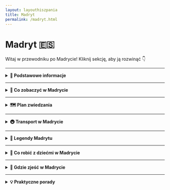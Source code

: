 ```yaml
---
layout: layouthiszpania
title: Madryt
permalink: /madryt.html
---
```


# Madryt 🇪🇸 

Witaj w przewodniku po Madrycie! Kliknij sekcję, aby ją rozwinąć 👇


---
<details>
  <summary><strong>📌 Podstawowe informacje</strong></summary>

  <h3>👑 MADRYT</h3>
  <p>
    Madryt – serce Hiszpanii, które nie śpi, bo zawsze coś się dzieje. Nie ma tu plaży, ale jest coś lepszego: nieprzyzwoicie dobra kuchnia, bary tapas na każdym rogu i słońce, które czasem świeci nawet przez całą zimę. To miasto, które z jednej strony potrafi być królewskie i eleganckie, a z drugiej – pełne luzu, śmiechu i życia na ulicy. 
  </p>
  <p>
    Stąd rządzi król, tu decydują politycy, ale też tu bawi się młodzież, tu gra Real Madryt (albo Atlético, jeśli lubisz być pod prąd), tu chodzisz po muzeach, jakbyś zbierał punkty do paszportu kultury, a wieczorem... fiesta, wiadomo.
  </p>
  <p>
    Madryt to też miasto spacerów – chodniki szerokie jak hiszpańska gościnność, parki tak zielone, że można zapomnieć, że jest się w stolicy, a zachody słońca na dachu Círculo de Bellas Artes potrafią wzruszyć nawet najbardziej niewzruszonego podróżnika.
  </p>

  <h4>✈️ Jak się dostać?</h4>
  <p>
    Lotnisko Adolfo Suárez Madrid-Barajas to nie tylko długi szyld – to ogromny węzeł komunikacyjny z bezpośrednimi lotami z Polski (WizzAir, Ryanair, LOT – kto co lubi). Leży zaledwie 13 km od centrum, a dojazd jest banalny – metro (linia 8), autobus ekspresowy (24h na dobę!), taxi albo nawet Uber. Można wysiąść i dosłownie za godzinę sączyć sangrię w dzielnicy La Latina.
  </p>
<h3>☀️ Styl życia w Madrycie</h3>
<p>
Madryt żyje w swoim rytmie – i niekoniecznie pokrywa się on z zegarkiem turysty. Tu życie zaczyna się po 10:00, rozkręca się koło 15:00, a wieczory... no cóż, trwają do rana. Przerwa na sjestę to świętość, kolacja przed 21:00 to herezja, a spotkania towarzyskie w środku tygodnia? Oczywiście – przecież życie towarzyskie to też obowiązek!
</p>
<p>
Mieszkańcy Madrytu wiedzą, jak cieszyć się chwilą. Długie rozmowy przy kawie, tapas z przyjaciółmi, spacery po parkach i plazach, wspólne kibicowanie w barach – wszystko to tworzy klimat, który zaraża luzem i radością życia. Tu nie musisz się spieszyć. Madryt nauczy Cię, że „mañana” to nie lenistwo, tylko filozofia spokoju.
</p>
<p>
A jeśli już mówimy o tradycjach, to nie można zapomnieć o niedzieli. Madrytczycy traktują ją jak święto – to dzień odpoczynku, relaksu i... spacerów! Wiele osób spędza go na przechadzkach po Retiro, głównym parku stolicy, albo bierze udział w tradycyjnych spotkaniach przy „torta de aceite” – słodkich bułeczkach, które najlepiej smakują z kawą. Niedzielne popołudnia to również czas na odwiedzanie lokalnych rynków, takich jak Mercado de San Miguel, gdzie można spróbować hiszpańskich przysmaków i spędzić czas w gronie bliskich.
</p>
</details>

   
  

---

<details>
  <summary><strong>🎯 Co zobaczyć w Madrycie</strong></summary>
  <p>
    Madryt nie rzuca się na Ciebie jak Paryż z wieżą Eiffla czy Rzym z każdym kamieniem krzyczącym „imperium!”. On cię uwodzi powoli – najpierw zaprosi na kawę, potem pokaże jakiś pałac, a na końcu zaprowadzi cię na zachód słońca, po którym już nie będziesz chciał wracać. Co więc warto zobaczyć w tej miejskiej telenoweli?
  </p>

 <details>
  <summary><strong>🏰 Pałac Królewski (Palacio Real)</strong></summary>
  <p><strong>Współrzędne:</strong> 40.4173° N, 3.7147° W</p>
  <p>
    Pałac Królewski w Madrycie to miejsce, które wygląda jakby zostało wyjęte prosto z baśni o królewnach, książętach i smokach (choć smoków tu raczej nie znajdziesz, ale kto wie?). To oficjalna rezydencja hiszpańskiej rodziny królewskiej, chociaż sami monarchowie od dawna już się tu nie zatrzymują. W każdym razie, nie martw się – to nie oznacza, że pałac jest pusty! Wręcz przeciwnie – jest pełen przepychu, złota i takiego przepychu, że aż ciężko uwierzyć, że nie przeżywasz właśnie sceny z filmu o wielkich intrygach dworskich.
  </p>
  <p>
    Wejście do Pałacu to jak krok w czasie, gdy królowa Elżbieta I zarządzała modą, a monarchowie spacerowali w swych bogato zdobionych strojach, otoczeni doradcami i… strażnikami, którzy wyglądają jakby właśnie wyszli z wybiegu mody. Pałac to prawdziwe arcydzieło architektury barokowej. To jeden z największych i najpiękniejszych pałaców w Europie, więc bez wątpienia wywoła u Ciebie ślinotok z zachwytu, a po wyjściu poczujesz się jakbyś przeżył coś wielkiego, chociażbyś tylko spacerował po jego holach i podziwiał wystrój wnętrz. 
  </p>
  <p>
    Mówią, że „mniej znaczy więcej”, ale to na pewno nie jest dewiza Pałacu Królewskiego. Złote sufity, tapety z jedwabiu, żyrandole, które mają więcej kryształów niż cały twój budżet na wakacje, a także mnóstwo pokoi, które nie mogłyby być bardziej wypełnione przepychem. W każdym z tych pomieszczeń czujesz się jakbyś wpadł do czasów, gdzie złoto i jedwab były normą. Przypuszczam, że nie raz pomyślisz, że Twoje mieszkanie mogłoby być równie gustowne, gdyby tylko miało nieco więcej tych wszystkich drogocennych detali. 
  </p>
  <p>
    Chociaż dziś królowie nie siedzą na tronie, nie znaczy to, że Pałac nie jest pełen życia. Tutaj organizowane są oficjalne ceremonie, a także, jeśli masz szczęście, możesz natknąć się na jakiś interesujący event, który pozwoli ci poczuć się jak część hiszpańskiej arystokracji. Niezależnie od tego, czy staniesz na chwilę przed drzwiami Pałacu, czy weźmiesz udział w zwiedzaniu wnętrz – poczujesz się jak w filmie, gdzie twoim zadaniem jest rozwiązanie jakiejś dworskiej tajemnicy, podczas gdy eleganckie kurtyzany plotkują na tyłach. W końcu, wszystko jest możliwe w tym pałacowym świecie. 
  </p>
  <p>
    Pałac to jednak nie tylko wnętrza, ale także ogrody! Po wyjściu z pomieszczeń pełnych złota, warto udać się na spacer po zewnętrznych ogrodach, które w swoim uroku nie ustępują wnętrzom. Piękne alejki, fontanny, zieleń – wszystko sprawia, że możesz poczuć się jak na królewskim spacerze w towarzystwie… no właśnie, nikogo, bo wciąż możesz czuć się jakbyś był jedynym gościem na tej monarchistycznej ziemi. Idealne na chwile relaksu po zobaczeniu barokowego przepychu w środku.
  </p>
  <p>
    A teraz dla tych, którzy czują, że ich marzenie o byciu księżniczką lub księciem jest wciąż żywe – wejdź na dach Pałacu. Tak, na dachu czeka Cię widok, który rozciąga się na całe miasto. Widok jest tak niesamowity, że poczujesz się jakbyś naprawdę miał jakieś królewskie korzenie, a Madryt – to twoje królestwo. I tu dopiero zaczyna się magia – poczujesz, jak miasto wchodzi ci w serce, a ty zrozumiesz, dlaczego tak wiele osób zakochało się w tym pałacu.
  </p>
  <p>
    Warto dodać, że Pałac Królewski jest jednym z najbardziej rozpoznawalnych symboli Madrytu, więc nawet jeśli nie planujesz zwiedzać wnętrz, na pewno zrobisz sobie zdjęcie przed tym monumentalnym budynkiem. A jeśli ktoś zada Ci pytanie „Gdzie jesteś?”, odpowiedz z dumą: „Jestem w sercu Madrytu, królewskim sercu”. I niech wszyscy ci zazdroszczą!
  </p>
  <p>
    Pałac Królewski w Madrycie to po prostu atrakcja, której nie można pominąć. Czy to dla wykwintnego wystroju, czy dla poczucia, że przynajmniej przez chwilę jesteś częścią hiszpańskiej monarchii – warto odwiedzić to miejsce. W końcu, kto nie chciałby poczuć się jak książę (albo chociaż jak turysta, który dobrze się bawi)?
  </p>
</details>

  <details>
  <summary><strong>🖼️ Muzeum Prado</strong></summary>
  <p><strong>Współrzędne:</strong> 40.4138° N, 3.6921° W</p>
  <p>
    Muzeum Prado to jak biblioteka wypełniona obrazami, które mogą cię rozbawić, zadziwić, a czasami sprawić, że zastanowisz się, czy przypadkiem nie straciłeś poczucia rzeczywistości. To jedno z najważniejszych muzeów w Europie i kolejne miejsce, które sprawi, że poczujesz się jak intelektualista, nawet jeśli przed chwilą robiłeś selfie z gołębiem na Plaza Mayor. W końcu sztuka współczesna to jedno, ale stara sztuka, pełna pędzli, farb i bez wątpienia geniuszu – to zupełnie inna bajka.
  </p>
  <p>
    Wchodząc do Prado, przygotuj się na spotkanie z gigantami malarstwa: Velázquez, Goya, El Greco – to nazwiska, które mogą sprawić, że poczujesz się jakbyś przeniósł się do XVII czy XVIII wieku. I wiesz co? To będzie absolutnie magiczne. Obrazy tych mistrzów to prawdziwe dzieła sztuki, które przyprawiają o dreszcze. Czasami masz wrażenie, że portrety stojące w Prado patrzą na ciebie z takim zaciekawieniem, jakbyś miał przed sobą samego siebie, ale w wersji „głównego bohatera dramatu historycznego”.
  </p>
  <p>
    Zaczynasz od Velázqueza – tego samego, który stworzył słynny obraz „Las Meninas”. Nie martw się, nie będziesz musiał rozwiązywać żadnych zagadek dotyczących dworskich intryg (choć to by było ciekawe), ale poczujesz się jak część tej całej atmosfery. A potem trafiasz na Goyę. Goya to ten facet, który pomalował „Czarną Serię”, czyli obrazy, które mogą sprawić, że zaczniesz zastanawiać się nad sensem życia. Ale spokojnie, to tylko malarstwo. Nikt cię nie zmusi do rozmyślania o złamanych sercach i nieudanych romansach w XVIII wieku. 
  </p>
  <p>
    Jeśli nie jesteś mistrzem w rozpoznawaniu sztuki, to nie przejmuj się. Muzeum Prado sprawi, że każda wizyta będzie ekscytująca, a obrazy mówią do ciebie w sposób, który ma więcej sensu niż cała twoja kolekcja zdjęć na Instagramie. Co ciekawe, w Prado wciąż odbywają się wystawy czasowe, które pozwalają zobaczyć dzieła różnych artystów, nie tylko tych na stałe związanych z Hiszpanią. Więc jeśli masz dość już patrzenia na tych samych twórców, zawsze znajdziesz coś nowego, co zaspokoi twoje artystyczne głody.
  </p>
  <p>
    Zanim wyjdziesz, koniecznie sprawdź dzieła El Greca, które są w Prado – jeśli jeszcze tego nie zrobiłeś, prawdopodobnie będziesz zaskoczony jego unikalnym stylem, który przypomina coś pomiędzy abstrakcją, a dziełami religijnymi, które mogłyby stać się okładkami płyt metalowych zespołów. 
  </p>
  <p>
    Jeśli po całym zwiedzaniu nadal masz energię (i nie czujesz się jak malarz po 12 godzinach pracy), to wybierz się na chwilę odpoczynku w muzealnej kawiarni. Odpowiednia dla tych, którzy marzą o relaksie po całym dniu podziwiania sztuki. I tak, kawa smakuje lepiej, gdy masz za sobą Goyę i Velázqueza.
  </p>
  <p>
    A na koniec – nie zapomnij o „próbie intelektualistycznej”. Wystarczy popatrzeć na jeden z obrazów, zmrużyć lekko oczy i powiedzieć: „Hmmm, ciekawe, jakie emocje wyraża ta postać?”. Ludzie będą ci zazdrościć, bo wyglądasz wtedy jak ktoś, kto rozumie te wszystkie malarskie tajemnice. A jeśli uda ci się wymyślić coś bardziej wyszukanego, to już w ogóle będziesz na szczycie!
  </p>
  <p>
    Wizyta w Prado to jak podróż w czasie, gdzie każdy obraz to klucz do zrozumienia minionych wieków. Jeśli Madryt to miasto sztuki, to Prado jest jego sercem. Niezależnie od tego, czy jesteś fanem sztuki, czy po prostu chcesz popatrzeć na obrazy, które nie rozprysną się ci na ekranie telefonu – to miejsce jest absolutnie obowiązkowe. 
  </p>
</details>

  <details>
  <summary><strong>🌳 Park Retiro</strong></summary>
  <p><strong>Współrzędne:</strong> 40.4168° N, 3.6840° W</p>
  <p>
    Park Retiro to taki Madryt w wersji "slow life". Jeśli miasto jest za głośne, zbyt tłoczne i pełne ludzi, którzy biegają od muzeum do muzeum, to tutaj znajdziesz chwilę oddechu. To nie tylko park – to miejsce, gdzie możesz poczuć się jak prawdziwy madrycki bohater... oczywiście, jeżeli „bohater” oznacza osobę, która relaksuje się przy fontannach, unika zgiełku i tylko od czasu do czasu daje się porwać na przejażdżkę łódką po jeziorze.
  </p>
  <p>
    Park jest rozległy, więc jeśli chcesz poczuć się jak prawdziwy odkrywca, bez obaw – masz gdzie wędrować. Czekają tu alejki, które prowadzą do urokliwych zakątków, a każda z nich to inny świat: raz spotkasz tu joginów robiących "tree pose" (na pewno lepszych od twoich prób w domu), innym razem zobaczysz grupy przyjaciół, którzy postanowili poprzestać na tańczeniu salsy przy muzyce z głośników. Jest też kilka "stref relaksu", czyli takich miejsc, w których wyciągasz koc i zapominasz o całym świecie – a jeśli trafi ci się ładna pogoda, na pewno nie będziesz chciał wyjść.
  </p>
  <p>
    Jezioro w parku to prawdziwa atrakcja – nie dlatego, że ma jakąś specjalną historię (choć kto wie, może ma), ale głównie dlatego, że to miejsce, w którym możesz wypożyczyć łódkę i spędzić kilka chwil na wodzie. Wyobraź sobie – ty, łódka, jezioro, spokój, może kawałek chleba, który wpadnie do wody, a w oddali dzieciaki, które rzucają ci spojrzenia pełne zazdrości. Słoneczne popołudnie w Madrycie w tej scenerii? Marzenie.
  </p>
  <p>
    Ale to nie wszystko! W parku znajdziesz też Pałac Kryształowy (Palacio de Cristal), który wygląda jakby ktoś umieścił go tam przypadkiem, nie wiedząc, co zrobić z resztkami starego szkła i konstrukcji. Tak, wygląd jest imponujący, a wnętrze pełne sztuki współczesnej. Możesz poczuć się, jakbyś przeniósł się do innego wymiaru, w którym wszyscy rozmawiają o sztuce, a ty masz ochotę raczej kupić lody.
  </p>
  <p>
    Warto też zwrócić uwagę na Pałac Velázquez, który jest teraz muzeum, ale kiedyś służył jako miejsce dla królewskich wystaw. Nie musisz być specjalistą od sztuki, żeby docenić architekturę tego miejsca i klimat, który tworzy. A jeśli niczego nie kupisz, przynajmniej możesz zrobić zdjęcie na tle pałacu i poczuć się jak członek rodziny królewskiej... no, prawie.
  </p>
  <p>
    Park Retiro to idealne miejsce na leniwy spacer, ale także doskonała przestrzeń na poranną medytację, jogę (jeśli tego szukasz) lub po prostu przysiąść w cieniu i patrzeć, jak życie płynie wokół ciebie. Tu masz wszystko: jezioro, pałace, fontanny, kwiaty, mnóstwo przestrzeni i odpowiednią ilość spokoju, by naprawdę poczuć, że jesteś w sercu Madrytu, ale z dala od zgiełku. Jeśli Madryt jest za szybki, to Retiro to jego wolniejsza wersja.
  </p>
  <p>
    Więc jeśli masz dość zwiedzania muzeów i chcesz się zrelaksować, albo po prostu cieszyć się widokiem jakiegoś gołębia, który może czuć się bardziej artystyczny od ciebie – Park Retiro jest twoim nowym najlepszym przyjacielem. Jeśli przyjeżdżasz do Madrytu, nie zapomnij się tam zatrzymać. I pamiętaj, że nie ma nic złego w tym, żeby spędzić popołudnie po prostu siedząc na trawie z dobrym książkowym towarzystwem.
  </p>
</details>

  <details>
  <summary><strong>🌇 Świątynia Debod</strong></summary>
  <p><strong>Współrzędne:</strong> 40.4255° N, 3.7184° W</p>
  <p>
    Tak, dobrze widzisz – Świątynia Debod w Madrycie to nie pomyłka. To egipska świątynia w samym sercu Hiszpanii, więc jeśli kiedykolwiek marzyłeś o tym, żeby poczuć się jak Indiana Jones, nie musisz już latać do Egiptu. Wystarczy, że odwiedzisz to miejsce, które wygląda jakby zostało tu przeniesione z czasów faraonów, prosto do Madrytu – ale bez piasku, za to z palmami i widokiem na miasto.
  </p>
  <p>
    Świątynia została zbudowana ponad 2 000 lat temu nad brzegiem Nilu, a potem, po zamknięciu Aswan, podjęto decyzję o przeniesieniu jej do Madrytu. Dlaczego Madryt? No cóż, to trochę jak prezent od Egiptu dla Hiszpanii – a kto nie lubi prezentów? Przeniesiono ją do Madrytu w latach 60-tych, a teraz jest jedną z największych atrakcji turystycznych, które łączą historię z magią starożytnego Egiptu w sercu współczesnej Hiszpanii.
  </p>
  <p>
    Wokół świątyni rozciąga się mały park, więc idealnie nadaje się na szybki spacer w upalne dni (a Madryt potrafi być upalny). Możesz tu też spotkać turystów robiących zdjęcia na tle piramidy, ale nie tylko – lokalni mieszkańcy również przychodzą tu odpocząć i podziwiać zachody słońca. Tak, zachód słońca przy Świątyni Debod to widok, który zapada w pamięć. Różowe, złote i pomarańczowe barwy nieba odbijają się w wodzie i wiesz, że właśnie znalazłeś najlepsze miejsce w Madrycie do zrobienia pamiątkowego zdjęcia. I kto powiedział, że nie można być w dwóch miejscach jednocześnie – starej, egipskiej świątyni i nowoczesnym Madrycie?
  </p>
  <p>
    Choć w środku świątynia jest dość minimalistyczna, to cała jej otoczka, w tym również wieczorne iluminacje, sprawia, że odwiedzający czują się, jakby przekroczyli granicę między epokami. Możesz poczuć się jak starożytny Egipcjanin na chwilę, gdy spacerujesz po placu wokół świątyni, ale bez konieczności walki z piramidami.
  </p>
  <p>
    I tak, to wciąż nie jest żart – w Madrycie naprawdę możesz zobaczyć starożytną egipską świątynię. Więc jeśli masz dość klasycznych zabytków, jak pałace czy muzea, a chcesz zobaczyć coś naprawdę wyjątkowego, Świątynia Debod będzie dla Ciebie idealnym przystankiem. Zdecydowanie miejsce, które trzeba zobaczyć. A jeśli szukasz pomysłu na idealne selfie... wiesz, gdzie iść.
  </p>
</details>

<details>
  <summary><strong>🛍️ Gran Vía</strong></summary>
  <p><strong>Współrzędne:</strong> 40.4190° N, 3.7074° W</p>
  <p>
    Gran Vía w Madrycie to jak główna arteria miasta – nie tylko dla samochodów, ale przede wszystkim dla turystów i tych, którzy chcą poczuć puls stolicy Hiszpanii. Jeśli Madryt miałby swoje serce, to biłoby właśnie tutaj. To jedna z najbardziej rozpoznawalnych ulic w mieście, pełna neonów, sklepów, teatrów i niezliczonych restauracji. Przyjeżdżasz, patrzysz, i zastanawiasz się, czy jesteś w Madrycie, Nowym Jorku, czy na Broadwayu. Przekonasz się, że Gran Vía to prawdziwa mieszanka kultury, mody i nieustającego zgiełku – a każdy jej krok to jak scena w filmie.
  </p>
  <p>
    Jeśli mówimy o Gran Vii, to mówimy o ulicy, która łączy historię z nowoczesnością. Jest to przestrzeń, gdzie obok secesyjnych kamienic stoją nowoczesne wieżowce. Poczujesz się tu jak bohater filmu, który idzie do kina na najnowszy hit, ale zamiast popcornu, ma w ręku torbę z zakupami. W ciągu dnia Gran Vía tętni życiem: ludzie wchodzą do butików, a turyści robią zdjęcia na tle najbardziej ikonicznych budynków. Wieczorem cała ulica zamienia się w neonową krainę, gdzie światła teatrów i sklepów tworzą niesamowitą atmosferę.
  </p>
  <p>
    Gran Vía to też raj dla miłośników zakupów. Znajdziesz tu wszystko – od luksusowych butików po sieciowe sklepy, które pozwalają poczuć się jak na modowej ulicy w Mediolanie. Jeśli nie masz zamiaru wydawać fortuny na markowe ubrania, zawsze możesz poszukać czegoś w bardziej przystępnej cenie. I pamiętaj – Gran Vía to też świetne miejsce na przerwę w kawiarni. Po kilku godzinach spaceru po sklepowych labiryntach, możesz sięgnąć po kawę i odpocząć, obserwując tłumy przechodzące obok. 
  </p>
  <p>
    A jeśli masz ochotę poczuć się jak prawdziwy Madrytczyk, to tu również znajdziesz teatr i kino – czyli rozrywkę w najlepszym stylu. Gran Vía to również centrum życia nocnego Madrytu, z wieloma barami i klubami, które nie pozwolą Ci się nudzić. Jeśli chcesz poczuć prawdziwy klimat miasta, koniecznie wybierz się tutaj na wieczorny spacer, bo magia Gran Vii w blasku neonów robi wrażenie. 
  </p>
  <p>
    Mówią, że Madryt to miasto, które nigdy nie zasypia – a Gran Vía to idealny dowód na to, że to prawda. Miejsce, które łączy sztukę, zakupy, kulturę i zabawę, i które jest w stanie zaspokoić potrzeby każdego turysty. Więc nie zwlekaj – wskocz na Gran Vía i daj się porwać jej atmosferze. I pamiętaj – to dopiero początek madryckiej przygody!
  </p>
</details>

  <details>
  <summary><strong>⛪ Plaza Mayor</strong></summary>
  <p><strong>Współrzędne:</strong> 40.4154° N, 3.7074° W</p>
  <p>
    Plaza Mayor to serce Madrytu, które bije w rytmie hiszpańskiej tradycji, turystyki i kawy z mlekiem. To rynek, który z każdej strony otoczony jest pięknymi budynkami z balkonami, a na środku można poczuć się jak bohater filmu – tylko w tej wersji głównym bohaterem jest kanapka z kalmarami. Tak, dobrze widzisz – jeśli chcesz poczuć się jak prawdziwy Madrytczyk, to wpadnij tu na lunch i zamów tę lokalną specjałość. Wyjątkowy smak i... dziwne spojrzenia przechodniów, którzy się zastanawiają, dlaczego jedzących kalmary nikt nie karmi na plaży.
  </p>
  <p>
    Plaza Mayor to miejsce, które już od stuleci łączy Madrytczyków. Dziś pełne jest turystów, którzy robią zdjęcia, spacerują po arkadach i zastanawiają się, czy to właśnie tu kiedyś odbywały się słynne corridy. Może nie znajdziesz byka, ale za to na pewno zobaczysz artystów ulicznych, którzy dumnie prezentują swoje talenty – od tańców flamenco po śpiewy, które mogą ci przypomnieć, że Hiszpanie potrafią rozgrzać atmosferę lepiej niż sama słońce. 
  </p>
  <p>
    Plaza Mayor to także idealne miejsce na odpoczynek. Siadasz w jednej z kawiarenek, zamawiasz kawę i zaczynasz podziwiać piękno otaczających Cię budynków, które pamiętają czasy Habsburgów. Możesz tu spokojnie zrelaksować się, podziwiając styl architektoniczny z XVI wieku, ale nie zapominaj, że to także miejsce pełne życia. Ludzie przechadzają się, gawędzą, a niektórzy – jak ty – patrzą z zachwytem na to, jak w jednym miejscu zderzają się historia, kultura i codzienność.
  </p>
  <p>
    A kiedy zmęczy Cię już spacer, możesz zatrzymać się przy jednym z kiosków i spróbować słynnych churros z czekoladą. Smak tej przekąski to prawdziwa uczta dla podniebienia, ale musisz się przygotować, bo te słodkości mają w sobie moc uzależniającą. Będziesz chciał więcej, a potem... jeszcze więcej! 
  </p>
  <p>
    Warto też wiedzieć, że Plaza Mayor to doskonałe miejsce na rozpoczęcie swojego zwiedzania Madrytu. To jak centrum turystyczne, z którego wszędzie jest blisko. Możesz stąd udać się na Pałac Królewski, Mercado de San Miguel czy gran Via. A jeśli będziesz miał szczęście, na Plaza Mayor trafisz akurat na jakieś wydarzenie, koncert lub targ, które dodatkowo umili Ci czas. 
  </p>
  <p>
    Więc jeśli chcesz poczuć się jak prawdziwy Madrytczyk (albo przynajmniej zbliżyć się do tego ideału), koniecznie odwiedź Plaza Mayor. I nie zapomnij spróbować kalmarów w bułce – jeśli nie tutaj, to gdzie indziej?
  </p>
</details>

<details>
  <summary><strong>🌞 Puerta del Sol</strong></summary>
  <p><strong>Współrzędne:</strong> 40.4168° N, 3.7038° W</p>
  <p>
    Puerta del Sol to miejsce, gdzie Madryt zaczyna swoją opowieść. Dosłownie. Z tego punktu rozchodzą się wszystkie główne drogi Hiszpanii, więc jeśli kiedykolwiek zastanawiałeś się, gdzie zacząć zwiedzanie tego miasta, to właśnie tutaj. To jak centralna scena w teatrze Madrytu – pełno ludzi, straganów, artystów ulicznych i turystów, którzy zastanawiają się, w którą stronę pójść, by zobaczyć więcej tej miejskiej telenoweli. Warto tylko pamiętać, że nie ma tu co liczyć na chwilę ciszy. Puerta del Sol to zawsze gwar i zgiełk, który jednak ma swój niepowtarzalny urok.
  </p>
  <p>
    Co tu zobaczymy? Oprócz niezliczonej ilości turystów (spokojnie, będziesz jednym z nich), można natrafić na symbol Madrytu – niedźwiedzia wspinającego się na drzewo. Tak, w tym mieście mają w herbie... niedźwiedzia. I to nie byle jakiego, tylko stojącego dumnie na drzewie, bo czemu nie? Na Placu znajduje się także „Kilometr zero” – punkt, od którego zaczynają się wszystkie drogi w Hiszpanii. To doskonała okazja, żeby zrobić zdjęcie, które pochwalisz się znajomym, mówiąc, że właśnie stoisz w samym sercu kraju.
  </p>
  <p>
    Puerta del Sol to również świetne miejsce na ludziobranie – turyści tu przychodzą, fotografują się, filmują, a Hiszpanie – no cóż – załatwiają codzienne sprawy, niczym się nie przejmując. To klasyczna hiszpańska mieszanka turystycznego szaleństwa i miejskiego życia w jednym. I tak, jak Madryt jest znany z tego, że nie śpi, tak Puerta del Sol to jego serce, które bije bez przerwy. Zatrzymują się tu autobusy, pociągi, turyści, lokalni – wszyscy w tym samym miejscu, w tym samym czasie. 
  </p>
  <p>
    Ale Puerta del Sol to nie tylko punkt startowy do innych atrakcji, ale także idealne miejsce, by poczuć rytm miasta. Co tu robić? Możesz posiedzieć na jednym z ławek (które są wspaniałym przykładem „wygodnych” hiszpańskich standardów siedzenia) i obserwować ludzi. A jeśli znuży cię tłum, zawsze możesz znaleźć chwilę dla siebie w jednej z okolicznych kawiarni, gdzie najczęściej serwują "churros con chocolate". Kto by pomyślał, że na jednym placu można jednocześnie czuć się częścią tłumu i odrobinę jak turysta w poszukiwaniu przygód? 
  </p>
  <p>
    Więc jeśli chcesz poczuć się jak prawdziwy Madrytczyk (lub turysta na wczasach w stolicy Hiszpanii), koniecznie zatrzymaj się na Puerta del Sol. Zrób zdjęcie, obróć się w kółko, poczuj ten niepowtarzalny klimat, a potem ruszaj dalej – w stronę Pałacu Królewskiego, na Gran Vía, a może nawet na zakupy, bo Puerta del Sol to również świetna baza wypadowa do szaleństwa zakupowego.
  </p>
</details>

<details>
  <summary><strong>🕍 Katedra Almudena</strong></summary>
  <p><strong>Współrzędne:</strong> 40.4169° N, 3.7116° W</p>
  <p>
    Katedra Almudena to miejsce, które przez lata robiło w Madrycie coś w stylu „przepraszam, jeszcze nie gotowe”, ale teraz? No teraz to już arcydzieło. Zaczęło się skromnie, od prób budowy w 1883 roku, ale jakby architekt stwierdził, że tak łatwo to z niego nie wyjdzie i postanowił, żeby wszystko było doskonałe – trochę klasyki, trochę nowoczesności, no i kilka fajnych detali, żeby nikt się nie nudził. Katedra to połączenie tradycji i współczesności, jakby ktoś chciał połączyć gotyk z odrobiną nowoczesnego minimalizmu. Tylko zamiast skórzanych sof, masz złote ołtarze. 
  </p>
  <p>
    Jeśli szukasz momentu „wow”, to widok z dachu tej katedry będzie odpowiedni. Niezależnie od tego, czy zmęczony turysta, czy ambitny podziwiacz, warto się wdrapać (no, może nie wdrapać, ale wjechać windą), żeby zobaczyć panoramę Madrytu z góry. Tak, ten widok to coś, czego nie zapomnisz – Madryt rozciąga się jak na dłoni, a Ty poczujesz się, jakbyś podbijał świat z wysokości. Nawet jeśli Twoje nogi krzyczą, że mają dość, a cellulit nie chce współpracować w tej walce, ten widok wynagrodzi Ci każdy krok.
  </p>
  <p>
    W środku, to już totalna magia. Ołtarze, mozaiki, rzeźby – tyle dekoracji, że w zasadzie można by tu zrobić osobną wystawę pt. „Jak ozdobić kościół na sto różnych sposobów”. To idealne miejsce, by poczuć się przez chwilę jak król (albo przynajmniej jego doradca), i nie, nie musisz mieć diademu ani korony – wystarczy tylko parę minut podziwiania. 
  </p>
  <p>
    A jeśli jesteś osobą, która lubi zaskakiwać innych ciekawostkami, to pamiętaj – Katedra Almudena to miejsce, gdzie odbył się ślub Jana Pawła II z Królową Hiszpanii, Sofią. Więc nie tylko turystycznie, ale i historycznie – to miejsce, które ma swoją wagę. Warto przystanąć, by poczuć tę historyczną atmosferę, a potem... no cóż, wrócić do tej cudownej codzienności Madrytu i ruszać na dalsze przygody. 
  </p>
  <p>
    P.S. Warto tu wpaść na chwilę spokoju – to miejsce, które spokojnie może być jednym z tych, które przypomną Ci, że Madryt to nie tylko szaleństwo. I choć z zewnątrz może wyglądać jak klasyczny kościół, to w środku kryje się coś, co sprawi, że przez chwilę poczujesz się jak turysta... z duchowym doświadczeniem.
  </p>
</details>

<details>
  <summary><strong>🧱 Mercado de San Miguel</strong></summary>
  <p><strong>Współrzędne:</strong> 40.4153° N, 3.7094° W</p>
  <p>
    Wchodzisz do Mercado de San Miguel i masz poczucie, że trafiłeś do nieba... ale nie takiego nudnego, białego z chmurkami. Tu jest żywiołowo, kolorowo i pełno smakołyków, które bardziej przypominają dzieło sztuki niż zwykły obiad. Połączenie rynku i gastronomicznej mekki, gdzie każdy kęs jest jak mała uczta z różnymi smakami Hiszpanii. To nie jest zwykły targ, to raczej popis tego, co Hiszpania ma najlepsze do zaoferowania w formie bitej śmietany, tapasów i reszty pyszności.
  </p>
  <p>
    Mercado de San Miguel to raj dla zmysłów – każdy kąt pachnie inaczej, a każdy stragan kusi czymś nowym. Możesz tu spróbować wszystkiego: od świeżych ostryg, przez churros, po mini-hamburgery – każdy kawałek to mała podróż do innego regionu Hiszpanii. Najlepsze w tym miejscu jest to, że nie musisz decydować się na jedno danie – to jak bufet marzeń, tylko że lepszy. W jednym kącie degustujesz szynkę iberyjską, w drugim próbujesz najnowsze trendy w hiszpańskim jedzeniu, a w trzecim... po prostu siedzisz przy barze i pijesz czwórkę wina z lokalnymi winogronami. 
  </p>
  <p>
    W środku panuje atmosfera, która wciąga niczym najlepszy odcinek serialu. Nie zdziw się, jeśli zatrzymasz się tu na chwilę, a po godzinie odkryjesz, że przesiedziałeś cały wieczór. Po zmroku, kiedy tłumy turystów znikają, a przyjeżdżają lokalni mieszkańcy, miejsce nabiera jeszcze większego uroku. W końcu to przecież tu możesz spróbować najlepszej oliwy, zapisać się na kurs gotowania paelli (wiesz, że też na to zasługujesz) i zakochać się w winie, którego nie znajdziesz nigdzie indziej. 
  </p>
  <p>
    Ale pamiętaj – ceny tu czasem mogą być wyższe niż twoje ambicje, zwłaszcza jeśli zamówisz tapas od lokalnych mistrzów sztuki kulinarnej. Ale hej – dla takich chwil warto czasem wydać parę euro więcej. Mercado de San Miguel to nie tylko miejsce, w którym zjesz – to doświadczenie, które na długo zostanie w pamięci. Jeśli szukasz miejsca, które łączy smak, atmosferę i mały kawałek hiszpańskiej duszy, to właśnie tu powinieneś być. 
  </p>
  <p>
    P.S. I nie zapomnij spróbować cava! To jak hiszpański sposób na powiedzenie „ciesz się życiem” w jednej butelce.
  </p>
</details>

<details>
  <summary><strong>🎭 Teatro Real</strong></summary>
  <p><strong>Współrzędne:</strong> 40.4189° N, 3.7110° W</p>
  <p>
    Teatro Real to jak luksusowy teatr operowy, w którym królowie nie tylko siedzą na balkonach, ale sami wykonują rolę! Wchodzisz do tego miejsca i czujesz się jak część wielkiego dramatu – nie tylko na scenie, ale i wśród publiczności, bo przecież czy jest coś bardziej ekscytującego niż możliwość założenia smokingu i udawania, że masz przepustkę na galę rozdania Oscarów? 
  </p>
  <p>
    W Teatro Real odbywają się spektakle na światowym poziomie – Carmen, Don Giovanni, Tosca... Można by pomyśleć, że opera to tylko dla wyższych sfer, ale nie! Zresztą, jeśli nigdy nie bywasz na operze, to teraz masz idealną okazję, by poczuć się jak bohater opery, samemu wybierając, czy wejdziesz na spektakl z wielkim grzmotem, czy cichutko usiądziesz w najciemniejszym rogu, szukając trochę kultury i może... wyjątkowej atmosfery.
  </p>
  <p>
    Budynek Teatru Real sam w sobie to prawdziwy zabytek. Z zewnątrz jest taki dostojny, że nie wiesz, czy to teatr, czy pałac królewski – elegancja, detale, architektura... To jakby Leonardo da Vinci i David Bowie zaprojektowali wspólnie budynek. I rzeczywiście, wnętrze sprawia, że nie możesz się oprzeć wrażeniu, że oto stajesz w centrum świata sztuki – złote zdobienia, wielkie sale, luksusowe loże… prawdziwy teatr marzeń.
  </p>
  <p>
    Oczywiście, bilet na operę kosztuje więcej niż twój zwykły zestaw do kina, ale patrz na to jak na inwestycję. Bo teatr to nie tylko spektakl – to cała atmosfera, przeżycie, coś, co zapamiętasz na długo. Co więcej, Teatro Real to miejsce, które oferuje coś dla każdego – nie tylko dla tych, którzy potrafią rozpoznać „Tenor, śpiewający w wysokich rejestrach”. Można tu też przyjść na koncerty, festiwale, a nawet próby – co świetnie sprawdza się, jeśli chcesz poczuć się jak VIP bez wydawania fortuny na bilet.
  </p>
  <p>
    P.S. A jeśli nie masz pojęcia, o czym śpiewają w operze, to zrób jak ja – ubierz się elegancko, przytakuj ze zrozumieniem, a potem... po prostu pozwól sobie na rozkoszowanie się magią sztuki. 
  </p>
</details>

<details>
  <summary><strong>🎭 Teatro Real</strong></summary>
  <p><strong>Współrzędne:</strong> 40.4189° N, 3.7110° W</p>
  <p>
    Teatro Real to jak luksusowy teatr operowy, w którym królowie nie tylko siedzą na balkonach, ale sami wykonują rolę! Wchodzisz do tego miejsca i czujesz się jak część wielkiego dramatu – nie tylko na scenie, ale i wśród publiczności, bo przecież czy jest coś bardziej ekscytującego niż możliwość założenia smokingu i udawania, że masz przepustkę na galę rozdania Oscarów? 
  </p>
  <p>
    W Teatro Real odbywają się spektakle na światowym poziomie – Carmen, Don Giovanni, Tosca... Można by pomyśleć, że opera to tylko dla wyższych sfer, ale nie! Zresztą, jeśli nigdy nie bywasz na operze, to teraz masz idealną okazję, by poczuć się jak bohater opery, samemu wybierając, czy wejdziesz na spektakl z wielkim grzmotem, czy cichutko usiądziesz w najciemniejszym rogu, szukając trochę kultury i może... wyjątkowej atmosfery.
  </p>
  <p>
    Budynek Teatru Real sam w sobie to prawdziwy zabytek. Z zewnątrz jest taki dostojny, że nie wiesz, czy to teatr, czy pałac królewski – elegancja, detale, architektura... To jakby Leonardo da Vinci i David Bowie zaprojektowali wspólnie budynek. I rzeczywiście, wnętrze sprawia, że nie możesz się oprzeć wrażeniu, że oto stajesz w centrum świata sztuki – złote zdobienia, wielkie sale, luksusowe loże… prawdziwy teatr marzeń.
  </p>
  <p>
    Oczywiście, bilet na operę kosztuje więcej niż twój zwykły zestaw do kina, ale patrz na to jak na inwestycję. Bo teatr to nie tylko spektakl – to cała atmosfera, przeżycie, coś, co zapamiętasz na długo. Co więcej, Teatro Real to miejsce, które oferuje coś dla każdego – nie tylko dla tych, którzy potrafią rozpoznać „Tenor, śpiewający w wysokich rejestrach”. Można tu też przyjść na koncerty, festiwale, a nawet próby – co świetnie sprawdza się, jeśli chcesz poczuć się jak VIP bez wydawania fortuny na bilet.
  </p>
  <p>
    P.S. A jeśli nie masz pojęcia, o czym śpiewają w operze, to zrób jak ja – ubierz się elegancko, przytakuj ze zrozumieniem, a potem... po prostu pozwól sobie na rozkoszowanie się magią sztuki. 
  </p>
</details>

<details>
  <summary><strong>🧩 Plaza de España</strong></summary>
  <p><strong>Współrzędne:</strong> 40.4179° N, 3.7132° W</p>
  <p>
    Plaza de España to miejsce, które zmieniło się bardziej niż Twoja ulubiona aplikacja po aktualizacji. Po remoncie prezentuje się jak prawdziwa gwiazda Madrytu, ale nie martw się – nie zapomniała swoich korzeni. Choć teraz wygląda bardziej elegancko, nadal czuje się jak stary przyjaciel, który za każdym razem mówi „cześć!” z nowym uśmiechem. 
  </p>
  <p>
    Znajdziesz tu nie tylko wspaniałe widoki, ale i pomnik Don Kichota, który (nadal) walczy z wiatrakami. Może i nie tak jak kiedyś, ale jego walka z tymi nieuchwytnymi wrogami trwa – chyba to zrozumiesz, gdy po raz kolejny napotkasz tłum turystów, próbujących zrobić sobie selfie z jego pomnikiem. A co tam! Sam Don Kichot pewnie by się śmiał. 
  </p>
  <p>
    Plaza de España to jedno z tych miejsc, które jest pełne historii, ale nie traktuje jej zbyt poważnie. Możesz tu usiąść na jednej z ławek, patrząc na Don Kichota, który nieustannie marzy o bohaterskich czynach, ale wcale nie musi walczyć – wystarczy, że jest symbolem tego, co Madryt w sobie kryje: pasji, energii i tej nieodpartej chęci, by dążyć do czegoś, nawet jeśli jest to wiatrak.  
  </p>
  <p>
    Warto tu przyjść, pospacerować, zrobić kilka zdjęć i zrozumieć, że Plaza de España jest niczym Madryt – wciąż pełne niespodzianek, wciąż w ruchu i pełne życia. A na koniec dnia – idealne miejsce na picie kawy i podziwianie miejskiego zgiełku, który zdaje się być częścią tej telenoweli, w której każdy turysta ma swoje miejsce.
  </p>
</details>

<details>
  <summary><strong>⚽ Santiago Bernabéu</strong></summary>
  <p><strong>Współrzędne:</strong> 40.4531° N, 3.6883° W</p>
  <p>
    Santiago Bernabéu to stadion, który ma więcej historii niż Twoje konto na Instagramie, a z pewnością więcej emocji niż wszystkie Twoje wieczory z Netflixem. To miejsce, które każdemu piłkarskiemu fanowi daje dreszczyk emocji już przy samym wejściu, a jeśli jesteś kibicem Realu Madryt – to czujesz się tu jak w świątyni. Jeśli zaś nie – nie martw się, stadion ma taką atmosferę, że poczujesz się jak na największym koncercie w twoim życiu, nawet jeśli nie wiesz, co to „ofensywa”.
  </p>
  <p>
    Oczywiście, stadion Santiago Bernabéu to nie tylko dla fanów piłki nożnej. Możesz tu przyjść, nawet jeśli Twoja jedyna styczność z piłką to ta na Instagramie. Wewnątrz znajdziesz muzeum pełne pucharów, trofeów i zdjęć piłkarskich legend – Messi? Ronaldo? Raul? Może tu, może tam. To miejsce pełne wspomnień i emocji, które sprawiają, że zaczynasz marzyć o zdobyciu złotej piłki... a przynajmniej o dobrym selfie na tle stadionu.
  </p>
  <p>
    Warto zajrzeć do muzeum – bo co może być lepszego, niż popatrzeć na trofea, których prawdopodobnie nigdy nie zdobędziesz (ale przynajmniej przez chwilę poczujesz się jak mistrz)? A jeśli masz szczęście i akurat wpadniesz na mecz – przywitaj się z tą niezapomnianą atmosferą i od razu zacznij kibicować, bo w Madrycie to trochę jak bycie częścią wielkiego sportowego show.
  </p>
  <p>
    Dla tych, którzy nie mają biletów na mecz, stadion oferuje wycieczki, gdzie możesz zajrzeć do szatni, przejść przez tunel, którym piłkarze wchodzą na boisko, a także usiąść na trybunach i poczuć się jak prawdziwy kibic. Bo Santiago Bernabéu to miejsce, które wciąga bez względu na to, czy interesujesz się piłką nożną, czy po prostu chcesz poczuć ducha Madrytu na własnej skórze.
  </p>
</details>

<details>
  <summary><strong>🎨 Centro de Arte Reina Sofía</strong></summary>
  <p>
    Guernica Picassa na żywo robi większe wrażenie niż w podręczniku od plastyki. Miejsce dla tych, którzy chcą udawać intelektualistów – i tych, którzy naprawdę kochają sztukę współczesną (a może po prostu lubią windy panoramiczne).
  </p>
</details>

  <details>
    <summary><strong>🧠 Bonus: Museo de las Ilusiones</strong></summary>
    <p>
      Idealne miejsce, jeśli chcesz się poczuć jak w krzywym zwierciadle – dosłownie. Selfie z lewitującą głową? Iluzje optyczne? A potem tłumaczenie babci, że to nie Photoshop. Śmiech gwarantowany.
    </p>
  </details>
<details>
  <summary><strong>🤫 Sekretne miejsca w Madrycie</strong></summary>
  <p>
    Madryt to miasto, które ma swoje dobrze znane atrakcje, ale prawdziwe skarby często kryją się w mniej uczęszczanych zakątkach. Jeśli chcesz poczuć się jak odkrywca, oto kilka tajemniczych miejsc, które pozwolą Ci odkryć Madryt z zupełnie innej strony.
  </p>

  <details>
    <summary><strong>🌿 Ogród Sabatini</strong></summary>
    <p>
      Jeśli myślisz, że ogrody w Madrycie to tylko Retiro, to zaskoczymy Cię. Ogród Sabatini, tuż obok Pałacu Królewskiego, to oaza spokoju, gdzie możesz poczuć się jak w filmie historycznym. Proste, symetryczne alejki i klasyczne rzeźby – to jak spacer w raju. Tylko nie mów nikomu, że to miejsce jest prawie puste, bo niech to zostanie naszą tajemnicą.
    </p>
  </details>

  <details>
    <summary><strong>🏛️ Pałac Palacio de Cibeles</strong></summary>
    <p>
      Większość turystów przechodzi obok tego pałacu nieświadoma, że może wejść do środka. Palacio de Cibeles to nie tylko piękny budynek – to także centrum kulturalne, z tarasem widokowym, z którego rozpościera się niesamowita panorama Madrytu. Możesz tu napić się kawy, podziwiając miasto – i to wszystko w otoczeniu luksusu, który nie jest tak popularny jak inne atrakcje.
    </p>
  </details>

  <details>
    <summary><strong>🎭 Teatro Español</strong></summary>
    <p>
      W sercu Madrytu, gdzie turystów nie widać, znajduje się Teatro Español. Jest to jedno z najstarszych teatrów w Hiszpanii, z atmosferą, którą można poczuć tylko w takich urokliwych, mało turystycznych miejscach. Można tu zobaczyć spektakl, ale jeśli nie masz czasu, warto chociaż zajrzeć do środka i poczuć klimat tej historycznej sceny.
    </p>
  </details>

  <details>
    <summary><strong>🕯️ Ermita de San Antonio de la Florida</strong></summary>
    <p>
      Tylko prawdziwi poszukiwacze sekretów Madrytu wiedzą o tym malutkim kościółku, który skrywa dzieło sztuki – malowidła Goyi! To miejsce jest pełne mistycyzmu, spokojne i niezwykłe. A do tego mało turystów – to prawdziwa perełka!
    </p>
  </details>

  <details>
    <summary><strong>🌇 Templo de Debod w nocy</strong></summary>
    <p>
      Choć Templo de Debod jest już dobrze znane turystom, mało kto zdaje sobie sprawę, jak magicznie wygląda nocą. Kiedy słońce zachodzi, a świątynia oświetlona jest ciepłym światłem, atmosfera staje się niemal mistyczna. To idealne miejsce na romantyczny spacer, który nie wchodzi w turystyczną trasę.
    </p>
  </details>

  <details>
    <summary><strong>🖼️ Museo del Romanticismo</strong></summary>
    <p>
      Mało turystów zagląda do tego muzeum, a szkoda. Museo del Romanticismo to miejsce, które przeniesie Cię do XIX wieku, kiedy Madryt pełen był artystów, pisarzy i romantyków. To kolejne tajne miejsce, które powinno znaleźć się na Twojej mapie. Mniejsze, kameralne i pełne uroku – jakbyś znalazł się w osobnym czasie i przestrzeni.
    </p>
  </details>

  <details>
    <summary><strong>🏞️ Jardines de las Vistillas</strong></summary>
    <p>
      Mniej znane ogrody w Madrycie, gdzie możesz uciec od tłumów turystów. Vistillas to miejsce idealne na relaks, z widokiem na miasto i atmosferą pełną lokalnego charakteru. Nikt tu nie pędzi – to miejsce, gdzie Madryt wycisza się, a Ty możesz poczuć się jak prawdziwy mieszkaniec stolicy.
    </p>
  </details>

  <p><strong>Tip z serca:</strong> Sekretne miejsca w Madrycie nie czekają na tłumy. Ciesz się chwilą, rozkoszuj się spokojem i nie bój się szukać tych, które umknęły oczom innych. Zgadnij, kto będzie pierwszy na miejscu?</p>
</details>
</details>


---

<details>
  <summary><strong>🗺️ Plan zwiedzania</strong></summary>

  <details>
  <summary><strong>📅 Plan zwiedzania Barcelony – 1 dzień</strong></summary>

  <<p><strong>Styl:</strong> Spacerowy z opcją „ochów” przy każdej mozaice. Idealny na pierwszy kontakt z miastem i poczucie jego klimatu.</p>

  <h3>Sagrada Família</h3>
  <p>Zaczynamy mocno – arcydzieło Gaudíego. Kup bilet wcześniej, bo kolejki są epickie. W środku wygląda jak kosmiczna katedra, a witraże robią robotę lepszą niż filtry na Instagramie.</p>

  <h3>Spacer po Avinguda Gaudí</h3>
  <p>Miły deptak z widokiem na bazylikę, prowadzący w stronę modernistycznego <strong>Szpitala Sant Pau</strong>. Tak, nawet szpital tu wygląda jak muzeum.</p>

  <h3>Passeig de Gràcia: Casa Batlló i Casa Milà (La Pedrera)</h3>
  <p>Przenieś się do świata falujących balkonów i kolorowych mozaik. Warto zajrzeć chociaż do jednej z tych kamienic (Batlló bardziej bajkowa, Milà bardziej surowa).</p>

  <h3>Obiad w okolicach Plaça de Catalunya</h3>
  <p>Tapasy? Paella? A może bocadillo z jamón ibérico? Wybierz coś lokalnego – siesta Ci się należy.</p>

  <h3>La Rambla i Mercat de la Boqueria</h3>
  <p>Spacer wśród tłumów, kwiatów, mimów i okazjonalnych kieszonkowców (pilnuj torebki!). Wpadnij do kolorowego targu Boqueria na sok z mango lub coś bardziej „zapachowego”.</p>

  <h3>Dzielnica Gotycka (Barri Gòtic)</h3>
  <p>Zgub się celowo w labiryncie średniowiecznych uliczek. Odwiedź <strong>Katedrę św. Eulalii</strong>, zajrzyj na <strong>Placa del Rei</strong> i poszukaj magicznego kamienia.</p>

  <h3> Chill przy Plaça Reial</h3>
  <p>Palmy, arkady, muzyka uliczna – idealne miejsce na kawę lub sangrię. Usiądź, patrz na ludzi i udawaj, że tu mieszkasz.</p>

  <h3>Kolacja / zachód słońca przy plaży Barceloneta</h3>
  <p>Zakończ dzień spacerem nad morzem. Usiądź przy jednej z nadmorskich knajpek, zamów tapas, a potem idź na plażę zobaczyć zachód słońca. Idealne zakończenie pierwszego dnia!</p>

  <p><strong>Bonus:</strong> Jeśli masz jeszcze siłę – zajrzyj do jednego z barów z muzyką flamenco albo przejdź się jeszcze raz nocą pod Sagradę – robi magiczne wrażenie.</p>
</details>

<details>
<summary><strong>📅 Plan zwiedzania Barcelony – 2 dzień</strong></summary>

  <p><strong>Styl:</strong> Relaks, kolory, kawiarnie i spacer wśród palm. Bez gonitwy – tylko dobre widoki i dobry nastrój.</p>

  <h3>🌳 Park Güell</h3>
  <p>Rozpocznij dzień od magicznego świata Gaudíego. Kolorowa salamandra, zakręcona ławka i bajkowe kolumny – to jak z wizji sennej architekta z fantazją. Kup bilet online, żeby uniknąć kolejek. Po zwiedzaniu – czas na kawę lub sok z pomarańczy przy wejściu.</p>

  <h3>🌿 Spacer po dzielnicy Gràcia</h3>
  <p>Po wyjściu z parku powędruj w dół do dzielnicy Gràcia. To małe miasteczko w mieście – pełne placyków, lokalnych barów i uliczek z muralami. Przysiądź na <strong>Plaça del Sol</strong> albo <strong>Plaça de la Vila de Gràcia</strong> i poobserwuj lokalne życie – tu dzieci bawią się na skwerach, a starsi panowie grają w domino.</p>

  <h3>🍴 Lunch w Gràcia</h3>
  <p>Wybierz jedną z tutejszych knajpek – są mniej turystyczne, bardziej domowe. Tapasy z patatas bravas, croquetas i tortilla española smakują tu jakoś lepiej. Możesz też spróbować kuchni wegańskiej, która ma tu silną reprezentację.</p>

  <h3>🏛️ Casa Vicens</h3>
  <p>Jeśli masz jeszcze ochotę na Gaudíego, zajrzyj do <strong>Casa Vicens</strong> – mniej znany, ale niesamowity dom w stylu orientalnym i modernistycznym. To jeden z jego pierwszych projektów i prawdziwy rarytas dla fanów architektury.</p>

  <h3>☕ Kawa i chill przy Passeig de Sant Joan</h3>
  <p>Na zakończenie dnia polecam spacer w stronę <strong>Passeig de Sant Joan</strong> – mniej zatłoczony niż Passeig de Gràcia, z przytulnymi kawiarniami i lodziarniami. Idealne miejsce na popołudniowy relaks i obserwację miejskiego życia z perspektywy stolika.</p>

  <p><strong>Opcjonalnie:</strong> Jeśli wieczorem masz jeszcze energię – rzut beretem stąd jest <strong>La Sagrada Família</strong>. Nawet jeśli już ją widziałeś – nocą podświetlona wygląda magicznie i można ją podziwiać z zewnątrz bez tłumów.</p>
</details>

<details>
<summary><strong>📅 Plan zwiedzania Barcelony – 3 dzień</strong></summary>
      
  <p><strong>Styl:</strong> Widoki, przyroda, trochę historii i leniwe spacery nad morzem. Idealne na trzeciego dnia, kiedy nogi już trochę protestują.</p>

  <h3>🚠 Wjazd na wzgórze Montjuïc</h3>
  <p>Rano wjedź na Montjuïc kolejką linową (teleferic) albo skorzystaj z funicularu. Widoki podczas przejazdu są już same w sobie atrakcją! Montjuïc to zielone wzgórze pełne ogrodów, muzeów i zamków.</p>

  <h3>🏰 Zamek Montjuïc</h3>
  <p>Na szczycie znajdziesz dawną fortecę z widokiem na cały port i miasto. Spaceruj po murach, zrób milion zdjęć i poczuj powiew historii (i wiatru).</p>

  <h3>🌺 Ogrody Montjuïc</h3>
  <p>Nie śpiesz się! Zajrzyj do Ogrodu Cactusów (Jardins de Mossèn Costa i Llobera) – setki kaktusów z całego świata, z widokiem na morze. Albo wybierz magiczne Jardins de Laribal, pełne fontann, schodków i cienia.</p>

  <h3>🎨 Fundacja Miró lub Narodowe Muzeum Sztuki Katalonii (MNAC)</h3>
  <p>Jeśli masz ochotę na odrobinę sztuki, zajrzyj do Fundacji Miró (sztuka nowoczesna) albo do ogromnego MNAC – samo wejście do muzeum wygląda jak pałac. Nawet jeśli nie chcesz zwiedzać wystaw, z placu przed MNAC rozciąga się fenomenalny widok na Barcelonę.</p>

  <h3>⛲ Magiczna Fontanna (Font Màgica)</h3>
  <p>Jeśli zostaniesz do wieczora, czeka Cię spektakl świateł, muzyki i wody przy Magicznej Fontannie. (Uwaga: pokazy odbywają się tylko w określone dni – warto sprawdzić wcześniej).</p>

  <h3>🌴 Spacer nadmorski przy Barcelonecie</h3>
  <p>Po południu lub wieczorem przejedź w stronę plaży Barceloneta. Spokojny spacer promenadą, lody albo drink w jednym z nadmorskich barów to idealne zakończenie dnia. Plaża, surfersi i zachód słońca – klasyka Barcelony.</p>

  <p><strong>Tip:</strong> Jeśli lubisz mniej turystyczne miejsca, idź dalej promenadą w stronę plaż <strong>Nova Icaria</strong> lub <strong>Bogatell</strong> – jest tam mniej tłoczno niż przy Barcelonecie.</p>
</details>

<details>
<summary><strong>📅 Plan zwiedzania Barcelony – 4 dzień</strong></summary>
  <p><strong>Styl:</strong> Odkrywanie mniej turystycznych miejsc, klimatyczne uliczki, lokalne bary, nietypowe widoki – Barcelona z innej perspektywy.</p>

  <h3>🏙️ El Born – artystyczna dzielnica</h3>
  <p>Rozpocznij dzień spacerem po El Born – wąskie uliczki, kawiarnie, sklepy z rękodziełem i sztuka na każdym rogu. Zatrzymaj się przy <strong>Santa Maria del Mar</strong> – gotyckiej perle z pięknymi witrażami i spokojnym wnętrzem. A potem wybierz się do <strong>Picasso Museum</strong> – po drodze zobaczysz także popularny <strong>Mercat del Born</strong> (stary rynek przekształcony w centrum kultury).</p>

  <h3>🧩 Bunkers del Carmel – widoki jak z pocztówki</h3>
  <p>Jeśli chcesz poczuć się jak lokalny, to Bunkers del Carmel to idealne miejsce. Niegdyś punkt obronny z czasów wojny domowej, dziś to świetne miejsce na piknik, spacer i absolutnie fenomenalne widoki na całe miasto. Z tego miejsca Barcelonę widać jak na dłoni – idealne na zdjęcia!</p>

  <h3>🍷 Lunch w Poblenou – hipsterska dzielnica</h3>
  <p>Przenieś się do Poblenou, gdzie sztuka i nowe technologie spotykają się z przemysłowym stylem. To doskonałe miejsce na lunch – znajdziesz tu mnóstwo klimatycznych restauracji i kawiarni. Polecam spróbować tapas w jednym z barów przy <strong>Rambla de Poblenou</strong>, a później zerknij na <strong>Parc del Centre del Poblenou</strong> – piękny park z rzeźbami i nowoczesną architekturą.</p>

  <h3>🏛️ Muzeum Designu w Poblenou</h3>
  <p>Jeśli masz ochotę na muzeum, to <strong>Muzeum Designu</strong> w Poblenou jest fantastyczną opcją. To połączenie sztuki użytkowej, grafiki i designu. Ekspozycje zmieniają się, więc warto zajrzeć. Jeśli nie masz ochoty na muzeum, przejdź się po okolicy i zobacz futurystyczne budynki, które kontrastują z tradycyjną Barceloną.</p>

  <h3>🌅 Zachód słońca na plaży Mar Bella</h3>
  <p>Kończ dzień na plaży Mar Bella, znanej z luźnej atmosfery i widoków na zachodzące słońce. To świetne miejsce na odpoczynek, zwłaszcza jeśli chcesz poczuć bardziej lokalny klimat. Wieczorem zrelaksuj się przy drinku lub po prostu posiedź na piasku, słuchając fal.</p>

  <p><strong>Tip:</strong> Mar Bella jest popularna wśród lokalnych, a mniej turystyczna niż Barceloneta – idealna na chwilę spokoju nad morzem.</p>
</details>


</details>

---

<details>
  <summary><strong>🚇 Transport w Madrycie</strong></summary>

  <h4>🚌 Komunikacja miejska</h4>
  <p>
    <p>
  Madryt to nie miejsce, gdzie „się idzie pieszo wszędzie” (chyba że kochasz spacery maratońskie w 40 stopniach). Na szczęście komunikacja miejska działa tu jak dobrze naoliwiona maszyna – szybka, punktualna i klimatyzowana (czyli zbawienie w lipcu). Metro to prawdziwy gigant – 13 linii, ponad 300 stacji i tyle tuneli, że nawet kret miałby zawroty głowy. Do tego autobusy EMT (nie, nie to pogotowie – to lokalne niebieskie autobusy), które kursują nawet wtedy, gdy nie wiadomo dlaczego wszystko inne nie działa. A jeśli marzysz o podróży za miasto – są pociągi Cercanías, czyli szybkie wehikuły, które przeniosą Cię do urokliwych miasteczek i z powrotem, zanim zdążysz powiedzieć „churros z czekoladą”.
</p>
  </p>

  <ul>
    <li><strong>Bilet jednorazowy (metro/autobus):</strong> 1,50–2,00 €</li>
    <li><strong>10 przejazdów (Metrobus):</strong> 12,20 € – ważny na metro i autobusy EMT</li>
    <li><strong>Dopłata lotniskowa:</strong> +3,00 €</li>
    <li><strong>Bilet turystyczny (Abono Turístico):</strong> nielimitowane przejazdy – 
      <ul>
        <li>1 dzień: 8,40 €</li>
        <li>2 dni: 14,20 €</li>
        <li>3 dni: 18,40 €</li>
        <li>7 dni: 35,40 €</li>
      </ul>
    </li>
  </ul>

  <p>
    Karta transportowa <strong>TTP / Tarjeta Multi</strong> kosztuje 2,50 € i można ją kupić na stacjach metra.
  </p>

  <h4>🚍 Autobusy podmiejskie (Interurbanos)</h4>
  <p>
    Zielone autobusy łączą Madryt z okolicznymi miejscowościami (np. El Escorial, Alcalá de Henares, Aranjuez). Odjeżdżają z dużych dworców, jak <strong>Moncloa</strong> czy <strong>Avenida de América</strong>.
  </p>
  <ul>
    <li><strong>Bilet jednorazowy:</strong> 1,30 € – 5,00 € w zależności od strefy</li>
    <li><strong>10 przejazdów:</strong> od 12,20 € (na krótkich trasach)</li>
  </ul>
  <p>
    Dobre opcje na wycieczki poza miasto! Uwaga: bilety kupuje się u kierowcy lub przez aplikację Consorcio Transportes Madrid.
  </p>

  <h4>🚆 Pociągi Cercanías</h4>
  <p>
    Madryckie pociągi podmiejskie łączą centrum z dalszymi dzielnicami i miastami (np. Toledo, Aranjuez, lotnisko T4). Szybkie i punktualne – idealne na wycieczki.
  </p>
  <ul>
    <li><strong>Bilet jednorazowy:</strong> 1,70 € – 5,50 € (w zależności od strefy, do 7 stref)</li>
    <li><strong>Bilet 10 przejazdów:</strong> 10,20 € – 38,45 € (w zależności od strefy)</li>
  </ul>
  <p>
    Bilety kupisz w automatach lub przez aplikację Renfe Cercanías. Jeśli masz <strong>Abono Turístico</strong>, Cercanías też jest w cenie!
  </p>

  <h4>🚖 Taksówki i aplikacje</h4>
  <p>
    Oficjalne taksówki (białe z czerwonym paskiem) mają stałą cenę z lotniska: <strong>30 €</strong>. Działają też <strong>Uber, Bolt, Cabify</strong>.
  </p>

  <h4>🚲 Rowery i hulajnogi</h4>
  <p>
    <strong>BiciMAD</strong> – rowery elektryczne: 0,50 € za 10 min. Hulajnogi (Lime, Dott, Tier) to ok. 0,20 € za minutę.
  </p>

  <h4>🚗 Samochód?</h4>
  <p>
    Nie warto. Centrum to strefa niskiej emisji (Madrid Central), dostępna głównie dla mieszkańców. Parkowanie? Drogo i trudno. Metro wygra.
  </p>

  <p>
    <a href="https://www.metromadrid.es/en" target="_blank">Mapa metra – kliknij tutaj</a>
  </p>
</details>

---

<details>
  <summary><strong>👻 Legendy Madrytu</strong></summary>

  <p>
    Madryt ma swoje tapas, ma flamenco, ale też ma... duchy, przeklęte ulice i nawiedzone pałace. I choć za dnia to miasto pełne życia, po zmroku – lepiej nie rozmawiać za głośno z cieniami. Oto kolejne miejsca, gdzie historia zderza się z legendą, a klimat grozy wchodzi jak sangria po południu.
  </p>

  <h4>🕸️ Korytarze strachu – Palacio de Linares</h4>
  <p>
    Barokowa rezydencja w samym centrum miasta i jeden z najbardziej nawiedzonych budynków w Hiszpanii. Mówi się, że para arystokratów nieświadomie wzięła ślub jako rodzeństwo (sic!) i z tego kazirodczego związku narodziła się mała Raimunda – której duch wciąż krąży po salach, wołając „mamá”. Serio, nagrania EVP (głosy duchów) są na YouTubie.<br>
    <em>Lokalizacja:</em> <strong>Plaza de Cibeles</strong>
  </p>

  <h4>🪦 Duch bezdomnego z Puerta del Sol</h4>
  <p>
    Zatłoczony, pełen turystów plac? A jakże. Ale w nocy, przy jednej z fontann, ponoć pojawia się postać starszego mężczyzny w brudnym płaszczu, który pyta przechodniów o godzinę... i znika. Lokalni mówią, że to duch bezdomnego, który zamarzł tu pewnej zimy. Zegarka lepiej nie pokazywać.<br>
    <em>Lokalizacja:</em> <strong>Puerta del Sol</strong>
  </p>

  <h4>⛓️ Więzienie duchów – Cuartel del Conde-Duque</h4>
  <p>
    Dawne koszary, później więzienie – dziś centrum kultury. Ale niektórzy pracownicy twierdzą, że słyszą krzyki zza ścian, których nie ma. Duchy dawnych więźniów? A może tylko akustyka i wyobraźnia? Tak czy siak – miejsce z historią i... echami przeszłości.<br>
    <em>Lokalizacja:</em> <strong>Calle Conde Duque 9</strong>
  </p>

  <h4>🕯️ Klasztor z trupią legendą – Real Monasterio de la Encarnación</h4>
  <p>
    Wewnątrz tego klasztoru znajduje się relikwia... zakrzepła krew świętego Pantaleona, która raz do roku – 27 lipca – podobno wraca do płynnej postaci. Jeśli nie – oznacza to katastrofę. Na szczęście, jak na razie, Madryt jeszcze stoi.<br>
    <em>Lokalizacja:</em> <strong>Plaza de la Encarnación</strong>
  </p>

  <h4>⚰️ Cmentarz Almudena i kobieta w czerni</h4>
  <p>
    Największy cmentarz w Madrycie, który kryje mnóstwo sekretów. Strażnicy donoszą o kobiecie w czerni przechadzającej się wśród nagrobków o świcie. Kiedy się zbliżysz – znika. Ponoć to matka, która szuka grobu syna, który zaginął w wojnie domowej. Albo... ktoś, kto nie lubi turystów z kamerami.<br>
    <em>Lokalizacja:</em> <strong>Avenida de Daroca</strong>
  </p>

  <p><strong>Bonus:</strong> Możesz połączyć te legendy w jedną wycieczkę nocną. Albo... czytać je wieczorem pod kocem – też działa!</p>
</details>

---

<details>
  <summary><strong>👶 Co robić z dziećmi w Madrycie</strong></summary>

  <p>
    Madryt to miasto, które wie, jak sprawić, by maluchy i ich rodzice spędzili niezapomniane chwile. Tu nie brakuje atrakcji, które sprawią, że dzieci będą biegać z radości, a rodzice – z ulgą, że odpoczną na chwilę (przynajmniej przy kawie!). Oto kilka miejsc, które musisz odwiedzić z pociechami.
  </p>

  <h4>🦁 Zoo Aquarium de Madrid</h4>
  <p>
    Jeśli Twoje dziecko marzy o spotkaniu z dinozaurami, to się nie martw – chociaż może nie spotka ono wielkich gadów z prehistorii, to w zoo znajdzie mnóstwo innych, równie fascynujących stworzeń! Od lwa po pingwiny, przez delfiny w akwarium – tu każda wizyta to przygoda. I tak, na pewno poczujesz się jak dziecko znowu!
  </p>

  <h4>🚂 Parque de Atracciones</h4>
  <p>
    Rollercoastery, karuzele, i jeszcze raz rollercoastery! Parque de Atracciones to raj dla wszystkich, którzy uwielbiają adrenalinę (czyli dzieci do lat 12 i rodzice, którzy chcą spróbować swoich sił na kolejnych zjazdach). Zresztą, nie ma nic lepszego niż śmiech maluchów na huśtawkach i wesołych miasteczkach!
  </p>

  <h4>🦄 Faunia</h4>
  <p>
    Faunia to bardziej jak dżungla w samym sercu Madrytu. Oprócz zoo, tu znajdziesz parki tematyczne z różnych ekosystemów – od tropikalnych lasów po hiszpańskie łąki. A dzieci będą miały frajdę, bo mogą zobaczyć zwierzęta w ich naturalnym środowisku – a nawet odwiedzić Antarktydę, o ile nie zapomną o czapkach!
  </p>

  <h4>🌳 Parque del Retiro</h4>
  <p>
    I wreszcie – nie zapomnij o parku Retiro. To idealne miejsce na piknik, zabawy na świeżym powietrzu i popołudniowy spacer. A jeśli Twoje dziecko chce się poczuć jak w bajce, wynajmijcie łódkę na stawie – to jedna z tych magicznych chwil, które zapadają w pamięć na długo.
  </p>

  <h4>🎨 CentroCentro</h4>
  <p>
    Wstęp do tego centrum kultury jest darmowy w każdą pierwszą niedzielę miesiąca, a dzieci uwielbiają wszelkiego rodzaju interaktywne wystawy. To świetna okazja, by poczuć atmosferę sztuki, nie wydając przy tym ani grosza! Co więcej, jeśli Twoje dziecko ma artystyczne zapędy, CentroCentro to prawdziwy raj.
  </p>

  <h4>🖼️ Muzeum Prado (za darmo w godz. popołudniowych)</h4>
  <p>
    Tak, dobrze widzisz! Muzeum Prado to jedno z najważniejszych muzeów sztuki na świecie, a dzieci mogą je zwiedzać za darmo w godzinach wieczornych (od 18:00 do 20:00). Więc, jeśli masz małego miłośnika sztuki (lub chociaż próbujesz go nim uczynić), to koniecznie wybierz się tu na szybki spacer po dziełach Velázqueza i Goyi. A jeśli nie, to zawsze warto poznać te „nudne” obrazy, żeby… nauczyć się cicho siedzieć!
  </p>

  <h4>🏰 Palacio Real i jego ogrody</h4>
  <p>
    Pałac Królewski w Madrycie to zamek, którego nie musisz płacić, by go zobaczyć z zewnątrz. Przejdź się po jego ogrodach, gdzie możesz odpocząć na trawie i podziwiać rzeźby oraz fontanny. To również świetne miejsce, by dzieci mogły pobiegać na świeżym powietrzu – a dla rodziców to szansa na chwilę relaksu.
  </p>

  <h4>🎡 Mercado de San Miguel (wstęp darmowy)</h4>
  <p>
    Jeśli chcesz poczuć hiszpańską atmosferę, ale bez wydawania fortuny, odwiedź Mercado de San Miguel. Chociaż sprzedaż jedzenia wiąże się z opłatami, to zwiedzanie samego rynku jest darmowe! A dzieci mogą podziwiać różnorodne produkty, a przy okazji poczuć się jak w prawdziwym, hiszpańskim targu. Gwarantujemy, że wrócicie z apetytem na coś pysznego!
  </p>

  <p>
    Madryt ma naprawdę mnóstwo darmowych atrakcji, które mogą sprawić, że podróż z dziećmi będzie równie ekscytująca, co zabawna! Nie musisz szukać drobnych w kieszeni, by cieszyć się tym miastem.
  </p>
</details>


---

<details>
  <summary><strong>🍴 Gdzie zjeść w Madrycie</strong></summary>

  <p>
    Madryt to prawdziwa uczta dla podniebienia! Od tradycyjnych tapas po nowoczesne gastro doznania, stolica Hiszpanii nie zawodzi. Oto kilka miejsc, które warto odwiedzić, żeby zasmakować w autentycznej kuchni madryckiej – zarówno tych popularnych, jak i mniej znanych.
  </p>

  <h4>🍤 Sobrino de Botín</h4>
  <p>
    W tym miejscu nie tylko zjesz wyśmienite dania, ale także poczujesz magię historii – to najstarsza restauracja na świecie, która znajduje się na Liście Rekordów Guinnessa! Podaję się tu klasyczne dania hiszpańskie, jak pieczony baran czy tradycyjna hiszpańska zupa cebulowa. Dodatkowo wnętrze to prawdziwa podróż w czasie, w której poczujesz się jak w XIX wieku. To miejsce dla miłośników historii i smaku w jednym!
  </p>

  <h4>🍕 Pizzas al Cuadrado</h4>
  <p>
    Choć może i nie jest to tradycyjna hiszpańska pizza, to na pewno jest pyszna! W Pizzas al Cuadrado pizza jest podawana w kwadracie, a wybór smaków sprawia, że każdy znajdzie coś dla siebie. Idealne na szybki lunch w centrum Madrytu, ale na pewno nie zabraknie tu i odrobiny tradycyjnych hiszpańskich dodatków, jak szynka serrano czy oliwki.
  </p>

  <h4>🥘 Mercado de San Miguel</h4>
  <p>
    Jeśli szukasz miejsca, w którym możesz spróbować wszystkiego po trochu, Mercado de San Miguel to miejsce, które musisz odwiedzić. To kultowy targ, pełen różnorodnych stoisk z jedzeniem – od tapas po świeże owoce morza, czy wykwintne desery. Zasiądź przy jednym ze stołów, zamów coś z każdej strony, i ciesz się smakiem Hiszpanii w jednym miejscu. A do tego, atmosfera jest absolutnie wyjątkowa!
  </p>

  <h4>🍮 Chocolatería San Ginés</h4>
  <p>
    Madryt to miasto czekolady, a w szczególności gorącej czekolady z churros. Jeśli chcesz poczuć się jak prawdziwy Madrytczyk, musisz wybrać się do Chocolatería San Ginés. To kultowe miejsce, które serwuje jedne z najlepszych churros w mieście, polane gęstą, czekoladową polewą. Idealne na śniadanie lub późne popołudnie!
  </p>

  <h4>🍷 Casa Lucio</h4>
  <p>
    Jeśli chcesz spróbować prawdziwego madryckiego dania, to Casa Lucio jest najlepszym miejscem, by zasmakować w "huevos rotos" – jajkach na gorąco, podanych z frytkami i szynką. To proste, ale absolutnie pyszne danie jest ulubionym wyborem wielu mieszkańców Madrytu. Pamiętaj, żeby zarezerwować stolik wcześniej – miejsce jest bardzo popularne!
  </p>

  <h4>🥙 El Club Allard</h4>
  <p>
    To miejsce to prawdziwa przygoda kulinarna! El Club Allard to nowoczesna restauracja, w której serwowane są eksperymentalne dania degustacyjne, które zaskoczą Cię swoją finezją i pomysłowością. Jeśli chcesz spróbować czegoś naprawdę wyjątkowego, to idealne miejsce na romantyczną kolację lub gastronomiczne wyzwanie.
  </p>

  <h4>🍸 Bar Tomate</h4>
  <p>
    Madryt to również świetne miejsce na drinka. Jeśli masz ochotę na stylowe koktajle i tapas w nowoczesnym wydaniu, Bar Tomate to miejsce, które trzeba odwiedzić. W tym barze każda potrawa jest prawdziwym dziełem sztuki, a cała atmosfera sprawia, że poczujesz się jak w stolicy mody.
  </p>

  <h4>🌮 Taquería El Farolito</h4>
  <p>
    Chociaż Madryt to miasto z hiszpańską duszą, to nie brakuje tu również smaków z Meksyku. Taquería El Farolito to miejsce, w którym spróbujesz prawdziwych, soczystych tacos i burritos w wersji meksykańskiej. To proste dania, ale pełne smaku i świeżych składników. Jeśli masz ochotę na coś innego niż hiszpańska kuchnia, to jest to zdecydowanie miejsce dla Ciebie!
  </p>

  <h4>🍝 Casa de las Torrijas</h4>
  <p>
    Madryt to miasto słodkości, a Casa de las Torrijas to raj dla fanów słodkich smakołyków. Zjesz tu tradycyjne torrijas (hiszpańskie odpowiedniki tostów francuskich) w różnych wersjach – na ciepło, z czekoladą, a nawet z dodatkiem owoców. To miejsce to idealny wybór na popołudniową przerwę z kawą i słodką przekąską!
  </p>

  <h4>🍷 Bodegas Ricla</h4>
  <p>
    Madryt to także miasto win, a Bodegas Ricla to klasyczna winiarnia, gdzie możesz spróbować najlepszych win z regionu i innych hiszpańskich winogron. Jeśli chcesz połączyć degustację z pysznych tapas, to to miejsce Cię nie zawiedzie. Czas na relaks i zanurzenie się w madrycką kulturę wina!
  </p>

  <h4>🍺 100 Manditas</h4>
  <p>
    Jeśli szukasz taniego, ale pysznego miejsca na drinka i przekąski, 100 Manditas to absolutny hit w Madrycie. Ten bar jest znany z ogromnej różnorodności napojów, a do tego dostaniesz świetne tapas w bardzo przystępnych cenach. To idealne miejsce na wieczór w gronie znajomych – w atmosferze, która sprawia, że czujesz się jak w lokalnym centrum towarzyskim.
  </p>

  <h4>🍸 El Viajero</h4>
  <p>
    El Viajero to kultowy bar na dachu, który oferuje niesamowite widoki na Madryt. Jest to świetne miejsce, by napić się drinka i spróbować tapas w przystępnej cenie, zwłaszcza na spokojny wieczór. A jeśli chcesz, możesz tu spróbować pysznych koktajli i cieszyć się słońcem w jednym z najpiękniejszych miejsc Madrytu.
  </p>

  <h4>🍻 La Venencia</h4>
  <p>
    La Venencia to bar z duszą i historią. To małe, klasyczne miejsce z atmosferą starego Madrytu, które serwuje doskonałe wino, głównie sherry, oraz proste tapas. Warto odwiedzić to miejsce, by poczuć prawdziwy klimat madryckich knajp.
  </p>

  <p>
    Madryt to prawdziwa kulinarna mekka – od autentycznych tapas po najnowsze gastro-trendy. Bez względu na to, czy jesteś fanem tradycyjnych hiszpańskich smaków, czy chcesz spróbować czegoś nowego, Madryt z pewnością ma w swojej ofercie coś dla Ciebie!
  </p>
</details>

---

<details>
  <summary><strong>💡 Praktyczne porady</strong></summary>

  <h4>💳 Gotówka czy karta?</h4>
  <p>
    W Madrycie możesz spokojnie korzystać z karty kredytowej lub debetowej w większości sklepów, restauracji i atrakcji turystycznych. Większość miejsc akceptuje płatności zbliżeniowe, co jest wygodne, zwłaszcza jeśli nie chcesz nosić przy sobie dużej ilości gotówki. Niemniej jednak warto mieć przy sobie trochę gotówki, szczególnie w mniejszych sklepach, lokalnych barach czy na targach. Warto także zabrać kartę, która nie pobiera dodatkowych opłat za transakcje zagraniczne, aby uniknąć niepotrzebnych kosztów.
  </p>

  <h4>🛍️ Co warto kupić?</h4>
  <p>
    Madryt to prawdziwa mecca zakupowa! Oto kilka rzeczy, które warto przywieźć z tego miasta:
  </p>
  <ul>
    <li><strong>Wina hiszpańskie</strong> – Hiszpania to kraj, w którym wino ma długą tradycję. W Madrycie znajdziesz świetne regionalne wina, które idealnie nadają się na prezent lub jako pamiątka z podróży.</li>
    <li><strong>Rękodzieło</strong> – Madryt pełen jest sklepów z unikalnym rękodziełem, od ceramiki po wyroby skórzane. Warto poszukać oryginalnych pamiątek, takich jak kolorowe wachlarze, skórzane torby, czy biżuteria.</li>
    <li><strong>Gadżety związane z futbolem</strong> – Jeśli jesteś fanem piłki nożnej, koniecznie zajrzyj do sklepów związanych z madryckimi klubami, takimi jak Real Madryt czy Atlético Madryt. Koszulki, szaliki czy piłki to świetny sposób na przywiezienie kawałka sportowej tradycji Madrytu.</li>
    <li><strong>Paella</strong> – Choć w Madrycie nie jest to danie typowe dla miasta, znajdziesz tam wysokiej jakości składniki do przyrządzenia tej hiszpańskiej potrawy w domu. Warto kupić specjalne przyprawy i ryż.</li>
  </ul>

  <h4>⚠️ Na co uważać?</h4>
  <p>
    Madryt jest bezpiecznym miastem, ale jak w każdym dużym mieście, warto być czujnym. Oto kilka rzeczy, na które warto zwrócić uwagę:
  </p>
  <ul>
    <li><strong>Kieszonkowcy</strong> – szczególnie w miejscach turystycznych, takich jak Puerta del Sol, Gran Vía, w metrze i w popularnych lokalach. Warto przechowywać swoje rzeczy w bezpiecznym miejscu, a portfel trzymać w wewnętrznej kieszeni.</li>
    <li><strong>Oficjalne sklepy</strong> – W Madrycie znajdziesz mnóstwo sklepów z pamiątkami, ale warto uważać na miejsca, które oferują podejrzanie tanie produkty. Może się okazać, że kupujesz podróbki. Kupuj w sklepach z dobrą reputacją.</li>
    <li><strong>Promocje turystyczne</strong> – Madryt pełen jest atrakcji turystycznych i wielu organizatorów oferuje "darmowe" bilety lub zniżki. Uważaj jednak, żeby nie dać się nabrać na fałszywe oferty. Zawsze sprawdzaj wiarygodność organizatora przed zakupem biletów.</li>
    <li><strong>Woda pitna</strong> – Choć woda w Madrycie jest bardzo dobrej jakości, niektóre restauracje mogą próbować naliczyć dodatkową opłatę za podanie wody, mimo że jest ona dostępna w kranie. Zawsze pytaj o "agua del grifo", czyli wodę z kranu, jeśli chcesz uniknąć dodatkowych opłat.</li>
  </ul>
  
  <h4>💸 Jak poruszać się po Madrycie?</h4>
  <p>
    Madryt to miasto, które idealnie nadaje się do zwiedzania pieszo, ale także oferuje sprawny system transportu publicznego. Warto zaopatrzyć się w <strong>kartę turystyczną</strong>, która pozwala na nieograniczone korzystanie z metra, autobusów i pociągów w strefach A i T. Istnieją różne opcje kart – na 1, 2, 3, 5 dni, a także karty z możliwością doładowania na pojedyncze przejazdy. Metro jest szybkie i wygodne, ale pamiętaj, że w godzinach szczytu bywa dość zatłoczone.
  </p>

  <h4>📱 Internet i SIM</h4>
  <p>
    Wi-Fi jest dostępne w wielu miejscach publicznych, takich jak kawiarnie, restauracje, czy hotele. Jeśli chcesz mieć dostęp do internetu bez przerwy, najlepszą opcją będzie zakup karty SIM z lokalnym numerem. Możesz kupić kartę SIM w jednym z wielu punktów sprzedaży, a oferty z dużą ilością danych wcale nie są drogie. Sprawdzi się to szczególnie, jeśli będziesz korzystać z map online czy aplikacji transportowych.
  </p>

  <h4>💧 Picie wody</h4>
  <p>
    Madryt, podobnie jak inne hiszpańskie miasta, jest znany z bardzo dobrej jakości wody. Możesz pić wodę prosto z kranu, co pozwala zaoszczędzić na butelkowanej wodzie. W restauracjach często podają ją bezpłatnie, gdy poprosisz o „agua del grifo”. Dobrze jest jednak upewnić się, czy woda jest odpowiednia do picia, ponieważ w niektórych rejonach kraju może mieć inny smak.
  </p>

  <h4>🕰️ Godziny otwarcia</h4>
  <p>
    Hiszpanie mają swoją specyficzną rutynę, dlatego warto znać godziny otwarcia sklepów i restauracji. Zazwyczaj sklepy są otwarte od 9:30 do 13:30, a następnie od 17:00 do 20:00. Restauracje zaczynają serwować obiad między 13:00 a 15:00, a kolacja to najczęściej godziny od 20:00 do 23:00. Hiszpanie późno wstają, a dzień pełen energii zaczyna się po południu – szczególnie jeśli chodzi o życie nocne.
  </p>


  <h4>🍷 Kultura picia alkoholu</h4>
  <p>
    W Hiszpanii alkohol jest elementem kultury towarzyskiej. W Madrycie znajdziesz mnóstwo barów, w których podawane są różne napoje – od sangrii po wino, a także wyśmienite lokalne piwa. Hiszpanie piją w grupie i zazwyczaj zaczynają od małego „aperitifu”, czyli drinka przed obiadem. Pamiętaj, że w Madrycie nie ma specjalnych godzin na alkohol, więc w większości barów możesz napić się wieczorem (a także po kolacji!).
  </p>

  <h4>📅 Niedziela w Madrycie</h4>
  <p>
    Niedziela w Madrycie to czas relaksu i odpoczynku, ale także – wbrew pozorom – pełen atrakcji! Mimo że wiele sklepów jest zamkniętych, w centrum miasta odbywają się liczne wydarzenia, koncerty, a także popularne pchle targi, jak <strong>El Rastro</strong> w dzielnicy La Latina. Warto wybrać się na spacer po jednym z licznych parków, takich jak <strong>Retiro</strong>, lub na popołudniową kawę w jednej z madryckich kawiarni.
  </p>

  <h4>⏳ Czas na sjestę?</h4>
  <p>
    Hiszpanie mają swoje tradycje, a jedną z nich jest sjesta – popołudniowa drzemka, która ma na celu odpoczynek po obfitym obiedzie. Choć w Madrycie nie jest to już obowiązkowy element dnia, wciąż niektóre sklepy i firmy zamykają się na krótki czas między 14:00 a 17:00. Upewnij się, że sprawdzisz godziny otwarcia przed wyruszeniem na zakupy lub planowaniem zwiedzania.
  </p>

  <h4>🚖 Transport taksówką</h4>
  <p>
    Taksówki w Madrycie są wygodnym środkiem transportu, ale pamiętaj, żeby sprawdzić cenę za kurs przed rozpoczęciem jazdy. Warto korzystać z oficjalnych taksówek – rozpoznasz je po białym kolorze z czerwonym pasem po boku. Cena przejazdu jest naliczana na podstawie taksometru, ale warto wiedzieć, że przejazdy mogą być droższe w godzinach szczytu, czy w weekendy.
  </p>
</details>
